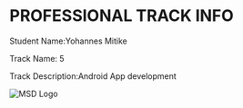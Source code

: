 # PROFESSIONAL TRACK INFO

Student Name:Yohannes Mitike 

Track Name: 5

Track Description:Android App development 

![MSD Logo](assets/logo-small.png "MSD Logo") 
